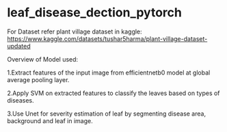 # leaf_disease_dection_pytorch

For Dataset refer plant village dataset in kaggle:
https://www.kaggle.com/datasets/tushar5harma/plant-village-dataset-updated


Overview of Model used:

   1.Extract features of the input image from efficientnetb0 model at global average pooling layer.
   
   2.Apply SVM on extracted features to classify the leaves based on types of diseases.

   3.Use Unet for severity estimation of leaf by segmenting disease area, background and leaf in image.

